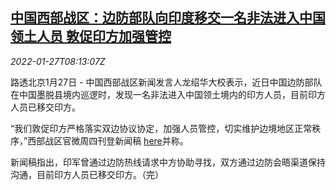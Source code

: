<!--1643272263000-->
[中国西部战区：边防部队向印度移交一名非法进入中国领土人员 敦促印方加强管控](https://cn.reuters.com/article/china-military-india-border-0127-idCNKBS2K10O3)
------

<div><i>2022-01-27T08:13:07Z</i></div><p>路透北京1月27日 - 中国西部战区新闻发言人龙绍华大校表示，近日中国边防部队在中国墨脱县境内巡逻时，发现一名非法进入中国领土境内的印方人员，目前印方人员已移交印方。</p><p>“我们敦促印方严格落实双边协议协定，加强人员管控，切实维护边境地区正常秩序，”西部战区官微周四刊登新闻稿 <a href="https://mp.weixin.qq.com/s/7ZivxUUyZu7Ut_bgOT3blg">here</a>并称。</p><p>新闻稿指出，印军曾通过边防热线请求中方协助寻找，双方通过边防会晤渠道保持沟通，目前印方人员已移交印方。（完）</p>
